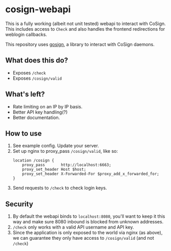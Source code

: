 # cosign-webapi

This is a fully working (albeit not unit tested) webapi to interact with CoSign. This includes access to `Check`
and also handles the frontend redirections for weblogin callbacks.

This repository uses [gosign](https://github.com/qaisjp/gosign), a library to interact with CoSign daemons.

## What does this do?

- Exposes `/check`
- Exposes `/cosign/valid`

## What's left?

- Rate limiting on an IP by IP basis.
- Better API key handling(?)
- Better documentation.

## How to use

1. See example config. Update your server.
2. Set up nginx to proxy_pass `/cosign/valid`, like so:
   ```
   location /cosign {
       proxy_pass       http://localhost:6663;
       proxy_set_header Host $host;
       proxy_set_header X-Forwarded-For $proxy_add_x_forwarded_for;
   }
   ```
3. Send requests to `/check` to check login keys.

## Security

1. By default the webapi binds to `localhost:8080`, you'll want to keep it this way and make sure 8080 inbound is
   blocked from unknown addresses.
2. `/check` only works with a valid API username and API key.
3. Since the application is only exposed to the world via nginx (as above), we can guarantee
   they only have access to `/cosign/valid` (and not `/check`)
